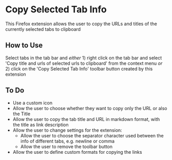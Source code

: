 # Copy Selected Tab Info

This Firefox extension allows the user to copy the URLs and titles of the currently selected tabs to clipboard

## How to Use
Select tabs in the tab bar and _either_ 1) right click on the tab bar and select 'Copy title and urls of selected urls to clipboard' from the context menu _or_
2) click on the 'Copy Selected Tab Info' toolbar button created by this extension

## To Do
* Use a custom icon
* Allow the user to choose whether they want to copy only the URL or also the Title
* Allow the user to copy the tab title and URL in markdown format, with the title as link description
* Allow the user to change settings for the extension:
  - Allow the user to choose the separator character used between the info of different tabs, e.g. newline or comma
  - Allow the user to remove the toolbar button
* Allow the user to define custom formats for copying the links
